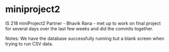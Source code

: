 # miniproject2

IS 218 miniProject2 Partner - Bhavik Rana - met up to work on final project for several days over the last few weeks and did the commits together.

Notes:
We have the database successfully running but a blank screen when trying to run CSV data.

